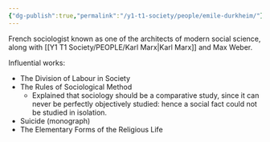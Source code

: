 ```yaml
---
{"dg-publish":true,"permalink":"/y1-t1-society/people/emile-durkheim/"}
---
```


French sociologist known as one of the architects of modern social science, along with [[Y1 T1 Society/PEOPLE/Karl Marx\|Karl Marx]] and Max Weber.

Influential works:
- The Division of Labour in Society 
- The Rules of Sociological Method
	- Explained that sociology should be a comparative study, since it can never be perfectly objectively studied: hence a social fact could not be studied in isolation. 
- Suicide (monograph)
- The Elementary Forms of the Religious Life